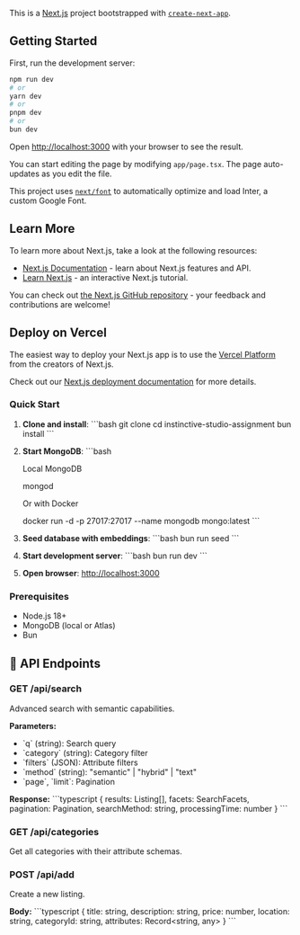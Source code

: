 This is a [Next.js](https://nextjs.org/) project bootstrapped with [`create-next-app`](https://github.com/vercel/next.js/tree/canary/packages/create-next-app).

## Getting Started

First, run the development server:

```bash
npm run dev
# or
yarn dev
# or
pnpm dev
# or
bun dev
```

Open [http://localhost:3000](http://localhost:3000) with your browser to see the result.

You can start editing the page by modifying `app/page.tsx`. The page auto-updates as you edit the file.

This project uses [`next/font`](https://nextjs.org/docs/basic-features/font-optimization) to automatically optimize and load Inter, a custom Google Font.

## Learn More

To learn more about Next.js, take a look at the following resources:

- [Next.js Documentation](https://nextjs.org/docs) - learn about Next.js features and API.
- [Learn Next.js](https://nextjs.org/learn) - an interactive Next.js tutorial.

You can check out [the Next.js GitHub repository](https://github.com/vercel/next.js/) - your feedback and contributions are welcome!

## Deploy on Vercel

The easiest way to deploy your Next.js app is to use the [Vercel Platform](https://vercel.com/new?utm_medium=default-template&filter=next.js&utm_source=create-next-app&utm_campaign=create-next-app-readme) from the creators of Next.js.

Check out our [Next.js deployment documentation](https://nextjs.org/docs/deployment) for more details.

### Quick Start

1. **Clone and install**:
   \`\`\`bash
   git clone [<repository-url>](https://github.com/Night3y3/instinctive-studio-assignment.git)
   cd instinctive-studio-assignment
   bun install
   \`\`\`

2. **Start MongoDB**:
   \`\`\`bash

   Local MongoDB

   mongod

   Or with Docker

   docker run -d -p 27017:27017 --name mongodb mongo:latest
   \`\`\`

3. **Seed database with embeddings**:
   \`\`\`bash
   bun run seed
   \`\`\`

4. **Start development server**:
   \`\`\`bash
   bun run dev
   \`\`\`

5. **Open browser**: [http://localhost:3000](http://localhost:3000)

### Prerequisites

- Node.js 18+
- MongoDB (local or Atlas)
- Bun

## 🔧 API Endpoints

### GET /api/search

Advanced search with semantic capabilities.

**Parameters:**

- \`q\` (string): Search query
- \`category\` (string): Category filter
- \`filters\` (JSON): Attribute filters
- \`method\` (string): "semantic" | "hybrid" | "text"
- \`page\`, \`limit\`: Pagination

**Response:**
\`\`\`typescript
{
results: Listing[],
facets: SearchFacets,
pagination: Pagination,
searchMethod: string,
processingTime: number
}
\`\`\`

### GET /api/categories

Get all categories with their attribute schemas.

### POST /api/add

Create a new listing.

**Body:**
\`\`\`typescript
{
title: string,
description: string,
price: number,
location: string,
categoryId: string,
attributes: Record<string, any>
}
\`\`\`
